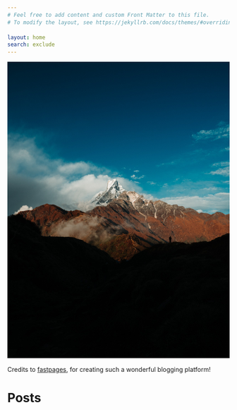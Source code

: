 ```yaml
---
# Feel free to add content and custom Front Matter to this file.
# To modify the layout, see https://jekyllrb.com/docs/themes/#overriding-theme-defaults

layout: home
search: exclude
---
```



![](images/mountain.JPG)

Credits to [fastpages](https://github.com/fastai/fastpage), for creating such a wonderful blogging platform!


# Posts
